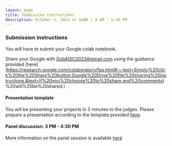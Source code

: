 ```yaml
---
layout: page
title: Submission instructions
description: October 5, 2023 at UoBD | 8 AM - 5:30 PM
---
```


### Submission instructions

You will have to submit your Google colab notebook. 

Share your Google with DubAISC2023@gmail.com using the guidance provided [here]
(https://research.google.com/colaboratory/faq.html#:~:text=Simply%20click%20the%20Share%20button,Google%20Drive%20file%20sharing%20instructions.&text=If%20you%20choose%20to%20share,and%20comments)%20will%20be%20shared.)


#### Presentation template
  
You will be presenting your projects in 3 minutes to the judges. 
Please prepare a presentation according to the template provided [here](https://docs.google.com/presentation/d/11tE3jLWOdaEPhMsoWNvAEnFpINp9zjm2ZWelGsYOyDw/edit?usp=sharing). 

#### Panel discussion: 3 PM - 4:30 PM <br>
More information on the panel session is available [here](https://www.birmingham.ac.uk/dubai/events/2023/the-future-of-ai-in-education.aspx)

